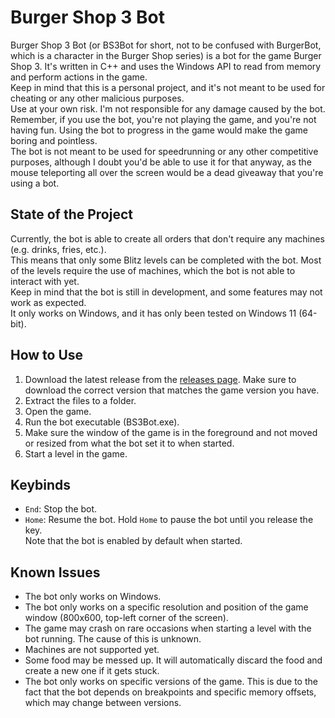 # Burger Shop 3 Bot

Burger Shop 3 Bot (or BS3Bot for short, not to be confused with BurgerBot, which is a character in the Burger Shop series) is a bot for the game Burger Shop 3.
It's written in C++ and uses the Windows API to read from memory and perform actions in the game.  
Keep in mind that this is a personal project, and it's not meant to be used for cheating or any other malicious purposes.  
Use at your own risk. I'm not responsible for any damage caused by the bot.  
Remember, if you use the bot, you're not playing the game, and you're not having fun. Using the bot to progress in the game would make the game boring and pointless.  
The bot is not meant to be used for speedrunning or any other competitive purposes, although I doubt you'd be able to use it for that anyway, as the mouse teleporting all over the screen would be a dead giveaway that you're using a bot.

## State of the Project
Currently, the bot is able to create all orders that don't require any machines (e.g. drinks, fries, etc.).  
This means that only some Blitz levels can be completed with the bot. Most of the levels require the use of machines, which the bot is not able to interact with yet.  
Keep in mind that the bot is still in development, and some features may not work as expected.  
It only works on Windows, and it has only been tested on Windows 11 (64-bit).

## How to Use
1. Download the latest release from the [releases page](https://github.com/IngoHHacks/BurgerShop3Bot/releases). Make sure to download the correct version that matches the game version you have.
2. Extract the files to a folder.
3. Open the game.
4. Run the bot executable (BS3Bot.exe).
5. Make sure the window of the game is in the foreground and not moved or resized from what the bot set it to when started.
6. Start a level in the game.

## Keybinds
- `End`: Stop the bot.  
- `Home`: Resume the bot. Hold `Home` to pause the bot until you release the key.  
Note that the bot is enabled by default when started.

## Known Issues
- The bot only works on Windows.
- The bot only works on a specific resolution and position of the game window (800x600, top-left corner of the screen).
- The game may crash on rare occasions when starting a level with the bot running. The cause of this is unknown.
- Machines are not supported yet.
- Some food may be messed up. It will automatically discard the food and create a new one if it gets stuck.
- The bot only works on specific versions of the game. This is due to the fact that the bot depends on breakpoints and specific memory offsets, which may change between versions.
